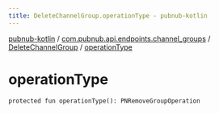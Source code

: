 ```yaml
---
title: DeleteChannelGroup.operationType - pubnub-kotlin
---
```


[pubnub-kotlin](../../index.html) / [com.pubnub.api.endpoints.channel_groups](../index.html) / [DeleteChannelGroup](index.html) / [operationType](./operation-type.html)

# operationType

`protected fun operationType(): PNRemoveGroupOperation`